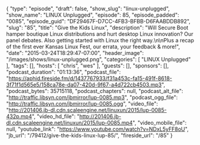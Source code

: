 {
  "type": "episode",
  "draft": false,
  "show_slug": "linux-unplugged",
  "show_name": "LINUX Unplugged",
  "episode": 85,
  "episode_padded": "0085",
  "episode_guid": "DF29467F-D7CC-4FB3-BFBB-D6FAABDDB892",
  "slug": "85",
  "title": "Give the Kids Linux",
  "description": "Will Secure Boot hamper boutique Linux distributions and hurt desktop Linux innovation? Our panel debates. Also getting started with Linux the right way.\n\nPlus a recap of the first ever Kansas Linux Fest, our errata, your feedback & more!",
  "date": "2015-03-24T18:29:47-07:00",
  "header_image": "/images/shows/linux-unplugged.png",
  "categories": [
    "LINUX Unplugged"
  ],
  "tags": [],
  "hosts": [
    "chris",
    "wes"
  ],
  "guests": [],
  "sponsors": [],
  "podcast_duration": "01:13:36",
  "podcast_file": "https://aphid.fireside.fm/d/1437767933/f31a453c-fa15-491f-8618-3f71f1d565e5/158ca78e-da07-420d-9f67-a4d722cb4503.mp3",
  "podcast_bytes": 35715118,
  "podcast_chapters": null,
  "podcast_alt_file": "http://traffic.libsyn.com/jbmirror/lup-0085.mp3",
  "podcast_ogg_file": "http://traffic.libsyn.com/jbmirror/lup-0085.ogg",
  "video_file": "http://201406.jb-dl.cdn.scaleengine.net/linuxun/2015/lup-0085-432p.mp4",
  "video_hd_file": "http://201406.jb-dl.cdn.scaleengine.net/linuxun/2015/lup-0085.mp4",
  "video_mobile_file": null,
  "youtube_link": "https://www.youtube.com/watch?v=NDxL5yFF8oU",
  "jb_url": "/79412/give-the-kids-linux-lup-85/",
  "fireside_url": "/85"
}

